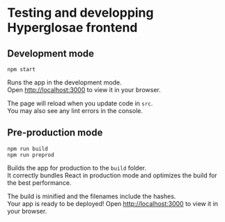 # Testing and developping Hyperglosae frontend

## Development mode

```
npm start
```

Runs the app in the development mode.\
Open [http://localhost:3000](http://localhost:3000) to view it in your browser.

The page will reload when you update code in `src`.\
You may also see any lint errors in the console.

## Pre-production mode

```
npm run build
npm run preprod
```

Builds the app for production to the `build` folder.\
It correctly bundles React in production mode and optimizes the build for the best performance.

The build is minified and the filenames include the hashes.\
Your app is ready to be deployed!
Open [http://localhost:3000](http://localhost:3000) to view it in your browser.

